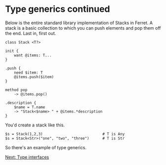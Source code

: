 # Type generics continued

Below is the entire standard library implementation of Stacks in Ferret.
A stack is a basic collection to which you can push elements and pop
them off the end. Last in, first out.

    class Stack <T?>

    init {
        want @items: T...
    }

    .push {
        need $item: T
        @items.push($item)
    }

    method pop
        -> @items.pop()

    .description {
        $name = T.name
        -> "Stack<$name> " + @items.*description
    }

You'd create a stack like this.

    $s = Stack(1,2,3)                           # T is Any
    $s = Stack<Str>("one", "two", "three")      # T is Str

So there's an example of type generics.

[Next: Type interfaces](44-type-interfaces.md)